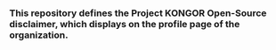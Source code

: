 ### This repository defines the Project KONGOR Open-Source disclaimer, which displays on the profile page of the organization.
